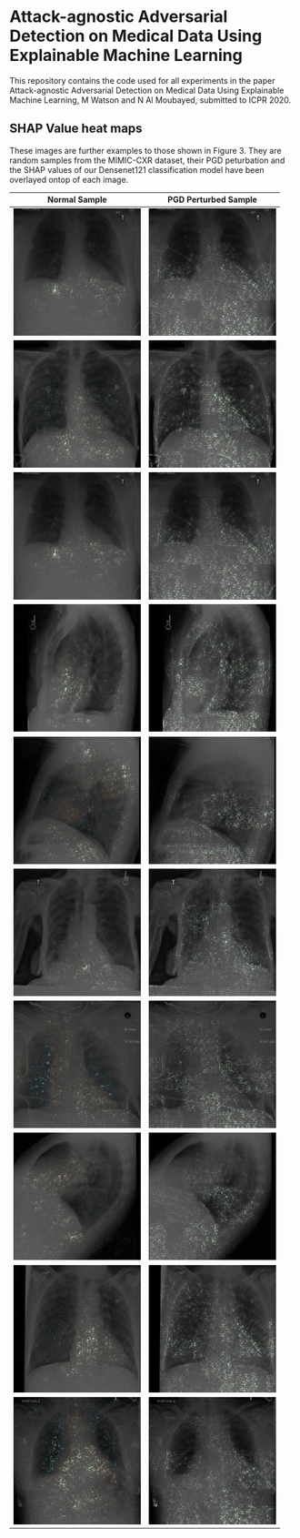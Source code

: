 # Attack-agnostic Adversarial Detection on Medical Data Using Explainable Machine Learning

This repository contains the code used for all experiments in the paper Attack-agnostic Adversarial Detection on Medical Data Using Explainable Machine Learning, M Watson and N Al Moubayed, submitted to ICPR 2020.

## SHAP Value heat maps

These images are further examples to those shown in Figure 3. They are random samples from the MIMIC-CXR dataset, their PGD peturbation and the SHAP values of our Densenet121 classification model have been overlayed ontop of each image.

| Normal Sample                  | PGD Perturbed Sample          |
|--------------------------------|-------------------------------|
| ![](images/0-norm-overlay.jpg) | ![](images/0-adv-overlay.jpg) |
| ![](images/1-norm-overlay.jpg) | ![](images/1-adv-overlay.jpg) |
| ![](images/2-norm-overlay.jpg) | ![](images/2-adv-overlay.jpg) |
| ![](images/3-norm-overlay.jpg) | ![](images/3-adv-overlay.jpg) |
| ![](images/4-norm-overlay.jpg) | ![](images/4-adv-overlay.jpg) |
| ![](images/5-norm-overlay.jpg) | ![](images/5-adv-overlay.jpg) |
| ![](images/6-norm-overlay.jpg) | ![](images/6-adv-overlay.jpg) |
| ![](images/7-norm-overlay.jpg) | ![](images/7-adv-overlay.jpg) |
| ![](images/8-norm-overlay.jpg) | ![](images/8-adv-overlay.jpg) |
| ![](images/9-norm-overlay.jpg) | ![](images/9-adv-overlay.jpg) |